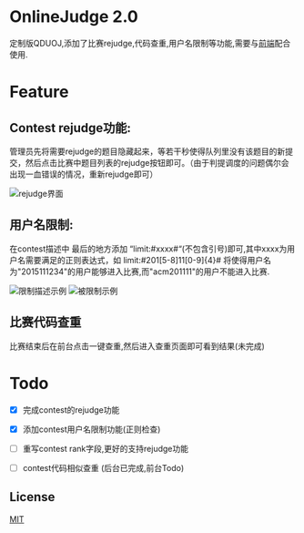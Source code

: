 # OnlineJudge 2.0

定制版QDUOJ,添加了比赛rejudge,代码查重,用户名限制等功能,需要与[前端](https://github.com/ExpMango/OnlineJudgeFE)配合使用.

# Feature

## Contest rejudge功能:

管理员先将需要rejudge的题目隐藏起来，等若干秒使得队列里没有该题目的新提交，然后点击比赛中题目列表的rejudge按钮即可。（由于判提调度的问题偶尔会出现一血错误的情况，重新rejudge即可）

![rejudge界面][1]


## 用户名限制: 

在contest描述中 最后的地方添加 “limit:#xxxx#“(不包含引号)即可,其中xxxx为用户名需要满足的正则表达式，如 limit:#201[5-8]11[0-9]{4}# 将使得用户名为"2015111234"的用户能够进入比赛,而"acm201111"的用户不能进入比赛.

![限制描述示例][2]
![被限制示例][3]

## 比赛代码查重

比赛结束后在前台点击一键查重,然后进入查重页面即可看到结果(未完成)

# Todo

- [x] 完成contest的rejudge功能
- [x] 添加contest用户名限制功能(正则检查)
- [ ] 重写contest rank字段,更好的支持rejudge功能
- [ ] contest代码相似查重 (后台已完成,前台Todo)



## License

[MIT](http://opensource.org/licenses/MIT)


  [1]: https://raw.githubusercontent.com/HandsomeHow/OnlineJudge/master/docs/rejudge_in_contest.png
  [2]: https://raw.githubusercontent.com/HandsomeHow/OnlineJudge/master/docs/limit_example.png
  [3]: https://raw.githubusercontent.com/HandsomeHow/OnlineJudge/master/docs/limit_result.png
